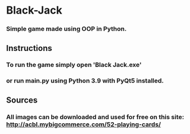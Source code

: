 # Black-Jack
### Simple game made using OOP in Python.
## Instructions
### To run the game simply open 'Black Jack.exe'
### or run main.py using Python 3.9 with PyQt5 installed.
## Sources
### All images can be downloaded and used for free on this site: http://acbl.mybigcommerce.com/52-playing-cards/